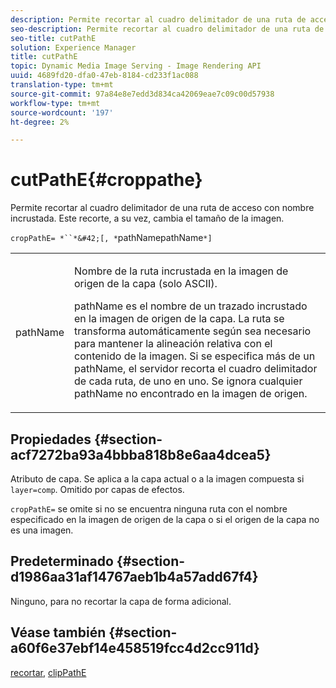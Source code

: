 ```yaml
---
description: Permite recortar al cuadro delimitador de una ruta de acceso con nombre incrustada. Este recorte, a su vez, cambia el tamaño de la imagen.
seo-description: Permite recortar al cuadro delimitador de una ruta de acceso con nombre incrustada. Este recorte, a su vez, cambia el tamaño de la imagen.
seo-title: cutPathE
solution: Experience Manager
title: cutPathE
topic: Dynamic Media Image Serving - Image Rendering API
uuid: 4689fd20-dfa0-47eb-8184-cd233f1ac088
translation-type: tm+mt
source-git-commit: 97a84e8e7edd3d834ca42069eae7c09c00d57938
workflow-type: tm+mt
source-wordcount: '197'
ht-degree: 2%

---
```



# cutPathE{#croppathe}

Permite recortar al cuadro delimitador de una ruta de acceso con nombre incrustada. Este recorte, a su vez, cambia el tamaño de la imagen.

`cropPathE= *``*&#42;[, *`pathNamepathName`*]`

<table id="table_598304852E844456AB3AC9FF1F178B71"> 
 <tbody> 
  <tr> 
   <td colname="col1"> <p><span class="codeph"><span class="varname"> pathName</span></span> </p> </td> 
   <td colname="col2"> <p>Nombre de la ruta incrustada en la imagen de origen de la capa (solo ASCII). </p> <p> <span class="codeph"><span class="varname"> </span></span> pathName es el nombre de un trazado incrustado en la imagen de origen de la capa. La ruta se transforma automáticamente según sea necesario para mantener la alineación relativa con el contenido de la imagen. Si se especifica más de un <span class="codeph"><span class="varname"> pathName</span></span>, el servidor recorta el cuadro delimitador de cada ruta, de uno en uno. Se ignora cualquier <span class="codeph"><span class="varname"> pathName</span></span> no encontrado en la imagen de origen. </p> </td> 
  </tr> 
 </tbody> 
</table>

## Propiedades {#section-acf7272ba93a4bbba818b8e6aa4dcea5}

Atributo de capa. Se aplica a la capa actual o a la imagen compuesta si `layer=comp`. Omitido por capas de efectos.

`cropPathE=` se omite si no se encuentra ninguna ruta con el nombre especificado en la imagen de origen de la capa o si el origen de la capa no es una imagen.

## Predeterminado {#section-d1986aa31af14767aeb1b4a57add67f4}

Ninguno, para no recortar la capa de forma adicional.

## Véase también {#section-a60f6e37ebf14e458519fcc4d2cc911d}

[recortar](../../../../../is-api/http-ref/image-serving-api-ref/c-http-protocol-reference/c-command-reference/r-crop.md#reference-6fd0f6399966446ab4425ce050572eab),  [clipPathE](../../../../../is-api/http-ref/image-serving-api-ref/c-http-protocol-reference/c-command-reference/r-clippath.md#reference-8139b1b52dc54749b51b109521ddf83d)
